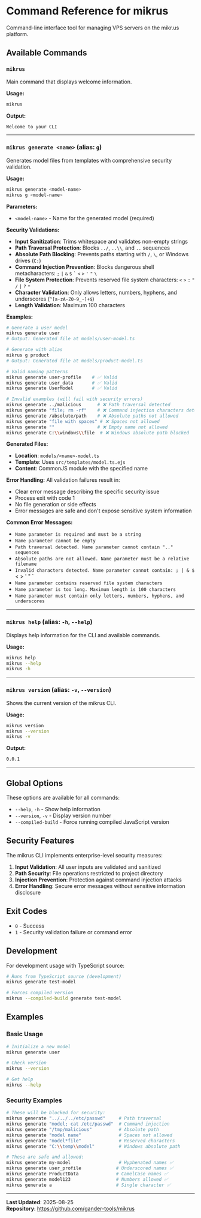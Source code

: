# Command Reference for mikrus

Command-line interface tool for managing VPS servers on the mikr.us platform.

## Available Commands

### `mikrus`

Main command that displays welcome information.

**Usage:**
```bash
mikrus
```

**Output:**
```
Welcome to your CLI
```

---

### `mikrus generate <name>` (alias: `g`)

Generates model files from templates with comprehensive security validation.

**Usage:**
```bash
mikrus generate <model-name>
mikrus g <model-name>
```

**Parameters:**
- `<model-name>` - Name for the generated model (required)

**Security Validations:**
- **Input Sanitization**: Trims whitespace and validates non-empty strings
- **Path Traversal Protection**: Blocks `../`, `..\\`, and `..` sequences
- **Absolute Path Blocking**: Prevents paths starting with `/`, `\`, or Windows drives (`C:`)
- **Command Injection Prevention**: Blocks dangerous shell metacharacters: `;` `|` `&` `$` `` ` `` `<` `>` `'` `"` `\`
- **File System Protection**: Prevents reserved file system characters: `<` `>` `:` `"` `/` `|` `?` `*`
- **Character Validation**: Only allows letters, numbers, hyphens, and underscores (`^[a-zA-Z0-9_-]+$`)
- **Length Validation**: Maximum 100 characters

**Examples:**
```bash
# Generate a user model
mikrus generate user
# Output: Generated file at models/user-model.ts

# Generate with alias
mikrus g product
# Output: Generated file at models/product-model.ts

# Valid naming patterns
mikrus generate user-profile    # ✅ Valid
mikrus generate user_data       # ✅ Valid
mikrus generate UserModel       # ✅ Valid

# Invalid examples (will fail with security errors)
mikrus generate ../malicious      # ❌ Path traversal detected
mikrus generate "file; rm -rf"    # ❌ Command injection characters detected  
mikrus generate /absolute/path    # ❌ Absolute paths not allowed
mikrus generate "file with spaces" # ❌ Spaces not allowed
mikrus generate ""                # ❌ Empty name not allowed
mikrus generate C:\\windows\\file  # ❌ Windows absolute path blocked
```

**Generated Files:**
- **Location**: `models/<name>-model.ts`
- **Template**: Uses `src/templates/model.ts.ejs`
- **Content**: CommonJS module with the specified name

**Error Handling:**
All validation failures result in:
- Clear error message describing the specific security issue
- Process exit with code 1
- No file generation or side effects
- Error messages are safe and don't expose sensitive system information

**Common Error Messages:**
- `Name parameter is required and must be a string`
- `Name parameter cannot be empty`
- `Path traversal detected. Name parameter cannot contain ".." sequences`
- `Absolute paths are not allowed. Name parameter must be a relative filename`
- `Invalid characters detected. Name parameter cannot contain: ; | & $ ` < > ' " \`
- `Name parameter contains reserved file system characters`
- `Name parameter is too long. Maximum length is 100 characters`
- `Name parameter must contain only letters, numbers, hyphens, and underscores`

---

### `mikrus help` (alias: `-h`, `--help`)

Displays help information for the CLI and available commands.

**Usage:**
```bash
mikrus help
mikrus --help
mikrus -h
```

---

### `mikrus version` (alias: `-v`, `--version`)

Shows the current version of the mikrus CLI.

**Usage:**
```bash
mikrus version
mikrus --version
mikrus -v
```

**Output:**
```
0.0.1
```

---

## Global Options

These options are available for all commands:

- `--help`, `-h` - Show help information
- `--version`, `-v` - Display version number
- `--compiled-build` - Force running compiled JavaScript version

## Security Features

The mikrus CLI implements enterprise-level security measures:

1. **Input Validation**: All user inputs are validated and sanitized
2. **Path Security**: File operations restricted to project directory
3. **Injection Prevention**: Protection against command injection attacks
4. **Error Handling**: Secure error messages without sensitive information disclosure

## Exit Codes

- `0` - Success
- `1` - Security validation failure or command error

## Development

For development usage with TypeScript source:
```bash
# Runs from TypeScript source (development)
mikrus generate test-model

# Forces compiled version
mikrus --compiled-build generate test-model
```

## Examples

### Basic Usage
```bash
# Initialize a new model
mikrus generate user

# Check version
mikrus --version

# Get help
mikrus --help
```

### Security Examples
```bash
# These will be blocked for security:
mikrus generate "../../../etc/passwd"     # Path traversal
mikrus generate "model; cat /etc/passwd"  # Command injection  
mikrus generate "/tmp/malicious"          # Absolute path
mikrus generate "model name"              # Spaces not allowed
mikrus generate "model*file"              # Reserved characters
mikrus generate "C:\\temp\\model"         # Windows absolute path

# These are safe and allowed:
mikrus generate my-model                  # Hyphenated names ✅
mikrus generate user_profile             # Underscored names ✅  
mikrus generate ProductData              # CamelCase names ✅
mikrus generate model123                 # Numbers allowed ✅
mikrus generate a                        # Single character ✅
```

---

**Last Updated**: 2025-08-25  
**Repository**: https://github.com/gander-tools/mikrus
